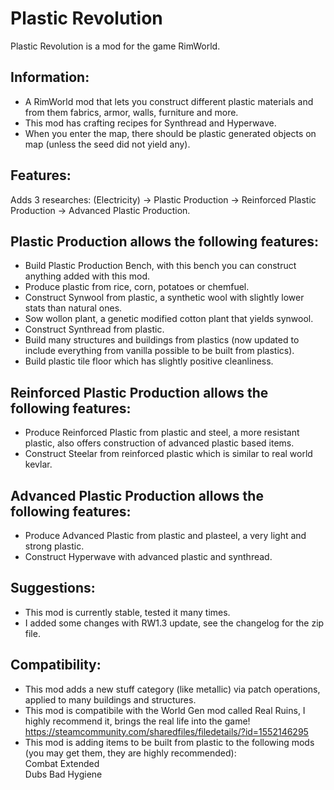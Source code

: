 # Plastic Revolution
Plastic Revolution is a mod for the game RimWorld.

## Information:
*	A RimWorld mod that lets you construct different plastic materials and from them fabrics, armor, walls, furniture and more.
*	This mod has crafting recipes for Synthread and Hyperwave.
*	When you enter the map, there should be plastic generated objects on map (unless the seed did not yield any).

## Features:
Adds 3 researches: (Electricity) -> Plastic Production -> Reinforced Plastic Production -> Advanced Plastic Production.

## Plastic Production allows the following features:
* Build Plastic Production Bench, with this bench you can construct anything added with this mod.
*	Produce plastic from rice, corn, potatoes or chemfuel.
*	Construct Synwool from plastic, a synthetic wool with slightly lower stats than natural ones.
*	Sow wollon plant, a genetic modified cotton plant that yields synwool.
*	Construct Synthread from plastic.
*	Build many structures and buildings from plastics (now updated to include everything from vanilla possible to be built from plastics).
*	Build plastic tile floor which has slightly positive cleanliness.

## Reinforced Plastic Production allows the following features:
*	Produce Reinforced Plastic from plastic and steel, a more resistant plastic, also offers construction of advanced plastic based items.
*	Construct Steelar from reinforced plastic which is similar to real world kevlar.

## Advanced Plastic Production allows the following features:
*	Produce Advanced Plastic from plastic and plasteel, a very light and strong plastic.
*	Construct Hyperwave with advanced plastic and synthread.

## Suggestions:
* This mod is currently stable, tested it many times.
* I added some changes with RW1.3 update, see the changelog for the zip file.

## Compatibility:
*	This mod adds a new stuff category (like metallic) via patch operations, applied to many buildings and structures.
* This mod is compatibile with the World Gen mod called Real Ruins, I highly recommend it, brings the real life into the game!
https://steamcommunity.com/sharedfiles/filedetails/?id=1552146295
* This mod is adding items to be built from plastic to the following mods (you may get them, they are highly recommended):  
Combat Extended  
Dubs Bad Hygiene
